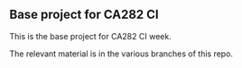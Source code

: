 ## Base project for CA282 CI

This is the base project for CA282 CI week.

The relevant material is in the various branches of this repo.
